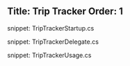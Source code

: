 Title: Trip Tracker
Order: 1
---

snippet: TripTrackerStartup.cs

snippet: TripTrackerDelegate.cs

snippet: TripTrackerUsage.cs